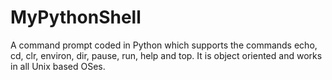 # MyPythonShell
A command prompt coded in Python which supports the commands echo, cd, clr, environ, dir, pause, run, help and top. It is object oriented and works in all Unix based OSes. 
